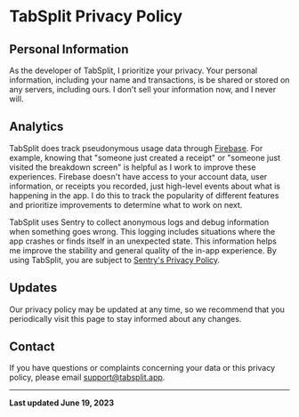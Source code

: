 # TabSplit Privacy Policy

## Personal Information

As the developer of TabSplit, I prioritize your privacy. Your personal information, including your name and transactions, is be shared or stored on any servers, including ours. I don't sell your information now, and I never will.

## Analytics

TabSplit does track pseudonymous usage data through [Firebase](https://firebase.google.com/). For example, knowing that "someone just created a receipt" or "someone just visited the breakdown screen" is helpful as I work to improve these experiences. Firebase doesn't have access to your account data, user information, or receipts you recorded, just high-level events about what is happening in the app. I do this to track the popularity of different features and prioritize improvements to determine what to work on next.

TabSplit uses Sentry to collect anonymous logs and debug information when something goes wrong. This logging includes situations where the app crashes or finds itself in an unexpected state. This information helps me improve the stability and general quality of the in-app experience. By using TabSplit, you are subject to [Sentry's Privacy Policy](https://sentry.io/privacy/).

## Updates

Our privacy policy may be updated at any time, so we recommend that you periodically visit this page to stay informed about any changes.

## Contact

If you have questions or complaints concerning your data or this privacy policy, please email [support@tabsplit.app](mailto:support@tabsplit.app).

---

**Last updated June 19, 2023**